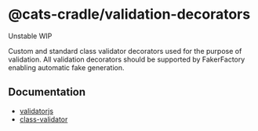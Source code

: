 # @cats-cradle/validation-decorators

Unstable WIP

Custom and standard class validator decorators used for the purpose of
validation. All validation decorators should be supported by FakerFactory
enabling automatic fake generation.

## Documentation

- [validatorjs](https://validatejs.org/)
- [class-validator](https://github.com/typestack/class-validator)
